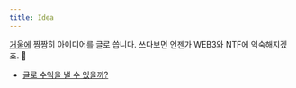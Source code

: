 ```yaml
---
title: Idea
---
```



[거울에](https://mirror.xyz/0x2f5AB15E3e00885ba6602F286c489fB224914b8a) 짬짬히 아이디어를 글로 씁니다. 쓰다보면 언젠가 WEB3와 NTF에 익숙해지겠죠. 📝

- [글로 수익을 낼 수 있을까?](https://mirror.xyz/0x2f5AB15E3e00885ba6602F286c489fB224914b8a/MPrO74psdzxFvxhtwiBe-EUoBxUU_CC309wQxKGwswQ)